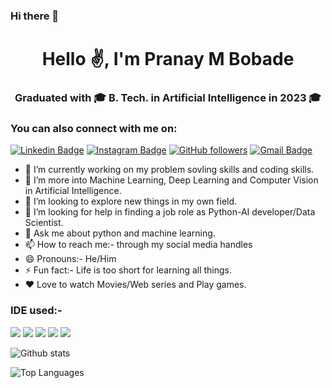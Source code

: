 ### Hi there 👋

<!-- <p align="left"> <img src="https://komarev.com/ghpvc/?username=pranaybobde&label=Profile%20Visitors&color=129e00&style=plastic" alt="pranaybobde" /> </p>  -->

<h1 align="center">Hello ✌️, I'm Pranay M Bobade</h1>

<h3 align="center"> Graduated with 🎓 B. Tech. in Artificial Intelligence in 2023 🎓 </h3>

<h3 align="left">You can also connect with me on:</h3>

[![Linkedin Badge](https://img.shields.io/badge/-Pranay%20M%20Bobde-blue?style=social&logo=Linkedin&logoColor=blue&link=https://www.linkedin.com/in/pranaybobde)](https://shorturl.at/BLQSY) [![Instagram Badge](https://img.shields.io/badge/-@bobde_pranay-1ca0f1?style=social&logo=Instagram&logoColor=pink&link=https://www.instagram.com/pranaybobde/)](https://https://www.instagram.com/bobdepranay//)  <!--  [![Facebook Badge](https://img.shields.io/badge/-Pranay%20M%20Bobde-skyblue?style=social&logo=Facebook&logoColor=skyblue&link=https://www.facebook.com/pranaybobde)](https://www.facebook.com/pranay.bobde.16) --><!-- [![Twitter Badge](http://img.shields.io/badge/-@Pranay M Bobde-1ca0f1?style=social&logo=twitter&logoColor=blue&link=https://twitter.com/pranaybobde)](https://twitter.com/pranaybobde) -->  [![GitHub followers](https://img.shields.io/github/followers/pranaybobde?label=Github&style=social)](https://github.com/pranaybobde/?tab=follow) [![Gmail Badge](https://img.shields.io/badge/-Pranaybobade1-c14438?style=social&logo=Gmail&logoColor=red&link=mailto:pranaybobade1@gmail.com)](mailto:pranaybobade1@gmail.com) 






- 🔭 I’m currently working on my problem sovling skills and coding skills.
- 🌱 I’m more into Machine Learning, Deep Learning and Computer Vision in Artificial Intelligence.
- 👯 I’m looking to explore new things in my own field.
- 🤔 I’m looking for help in finding a job role as Python-AI developer/Data Scientist.
- 💬 Ask me about python and machine learning.
- 📫 How to reach me:- through my social media handles
- 😄 Pronouns:- He/Him
- ⚡ Fun fact:- Life is too short for learning all things.
- ❤️ Love to watch Movies/Web series and Play games.




<h3 align="left">IDE used:-</h3>

<img src="https://img.shields.io/badge/-Python-3776AB?logo=Python&logoColor=fff">  <img src="https://img.shields.io/badge/-Jupyter%20Notebook-F37626?logo=Jupyter&logoColor=fff"> <img src="https://img.shields.io/badge/-Google%20Colab-F9AB00?logo=Google%20Colab&logoColor=fff">  <img src="https://img.shields.io/badge/-PyCharm-000000?logo=PyCharm&logoColor=fff">  <img src="https://img.shields.io/badge/-Spyder-FF0000?logo=Spyder%20IDE&logoColor=fff">

![Github stats](https://github-readme-stats.vercel.app/api?username=pranaybobde&count_private=true&show_icons=true&theme=radical)

![Top Languages](https://github-readme-stats.vercel.app/api/top-langs/?username=PRANAYBOBDE&show_icons=true&theme=radical)


